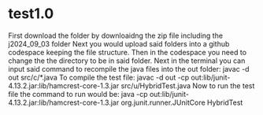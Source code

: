 # test1.0
First download the folder by downloaidng the zip file including the j2024_09_03 folder
Next you would upload said folders into a github codespace keeping the file structure.
Then in the codespace you need to change the the directory to be in said folder.
Next in the terminal you can input said command to recompile the java files into the out folder: javac -d out src/c/*.java
To compile the test file: javac -d out -cp out:lib/junit-4.13.2.jar:lib/hamcrest-core-1.3.jar src/u/HybridTest.java
Now to run the test file the command to run would be: java -cp out:lib/junit-4.13.2.jar:lib/hamcrest-core-1.3.jar org.junit.runner.JUnitCore HybridTest
